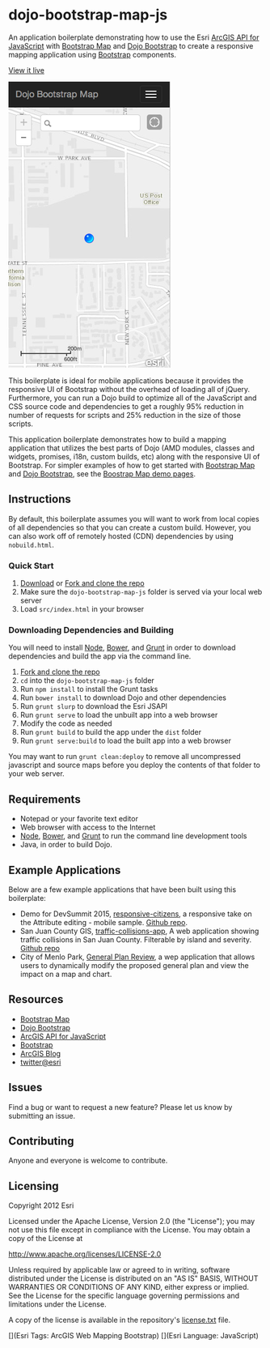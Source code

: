 # dojo-bootstrap-map-js

An application boilerplate demonstrating how to use the Esri [ArcGIS API for JavaScript](//js.arcgis.com) with [Bootstrap Map](//github.com/Esri/bootstrap-map-js) and [Dojo Bootstrap](//github.com/xsokev/Dojo-Bootstrap) to create a responsive mapping application using [Bootstrap](//getbootstrap.com) components.

[View it live](http://esri.github.io/dojo-bootstrap-map-js/)

![App Screenshot](https://raw.githubusercontent.com/Esri/dojo-bootstrap-map-js/master/dojo-bootstrap-map-js.png)

This boilerplate is ideal for mobile applications because it provides the responsive UI of Bootstrap without the overhead of loading all of jQuery. Furthermore, you can run a Dojo build to optimize all of the JavaScript and CSS source code and dependencies to get a roughly 95% reduction in number of requests for scripts and 25% reduction in the size of those scripts.

This application boilerplate demonstrates how to build a mapping application that utilizes the best parts of Dojo (AMD modules, classes and widgets, promises, i18n, custom builds, etc) along with the responsive UI of Bootstrap. For simpler examples of how to get started with [Bootstrap Map](//github.com/Esri/bootstrap-map-js) and [Dojo Bootstrap](//github.com/xsokev/Dojo-Bootstrap), see the [Boostrap Map demo pages](http://esri.github.io/bootstrap-map-js/demo/dojo/getstarted.html).

## Instructions

By default, this boilerplate assumes you will want to work from local copies of all dependencies so that you can create a custom build. However, you can also work off of remotely hosted (CDN) dependencies by using `nobuild.html`.

### Quick Start

1. [Download](https://github.com/Esri/dojo-bootstrap-map-js/archive/master.zip) or [Fork and clone the repo](https://help.github.com/articles/fork-a-repo)
2. Make sure the `dojo-bootstrap-map-js` folder is served via your local web server
3. Load `src/index.html` in your browser

### Downloading Dependencies and Building

You will need to install [Node](http://nodejs.org/), [Bower](http://bower.io/), and [Grunt](http://gruntjs.com/) in order to download dependencies and build the app via the command line.

1. [Fork and clone the repo](https://help.github.com/articles/fork-a-repo)
2. `cd` into the `dojo-bootstrap-map-js` folder
3. Run `npm install` to install the Grunt tasks
4. Run `bower install` to download Dojo and other dependencies
5. Run `grunt slurp` to download the Esri JSAPI
6. Run `grunt serve` to load the unbuilt app into a web browser
7. Modify the code as needed
8. Run `grunt build` to build the app under the `dist` folder
9. Run `grunt serve:build` to load the built app into a web browser

You may want to run `grunt clean:deploy` to remove all uncompressed javascript and source maps before you deploy the contents of that folder to your web server.

## Requirements

* Notepad or your favorite text editor
* Web browser with access to the Internet
* [Node](http://nodejs.org/), [Bower](http://bower.io/), and [Grunt](http://gruntjs.com/) to run the command line development tools
* Java, in order to build Dojo.

## Example Applications

Below are a few example applications that have been built using this boilerplate:

* Demo for DevSummit 2015, [responsive-citizens](http://tomwayson.github.io/responsive-citizens/), a responsive take on the Attribute editing - mobile sample. [Github repo](https://github.com/tomwayson/responsive-citizens).
* San Juan County GIS,  [traffic-collisions-app](http://sjcgis.github.io/traffic-collisions-app/), A web application showing traffic collisions in San Juan County. Filterable by island and severity. [Github repo](https://github.com/SJCGIS/traffic-collisions-app)
* City of Menlo Park, [General Plan Review](http://arcgis.github.io/menlo-park-general-plan-review/src/), a wep application that allows users to dynamically modify the proposed general plan and view the impact on a map and chart.

## Resources

* [Bootstrap Map](//github.com/Esri/bootstrap-map-js)
* [Dojo Bootstrap](//github.com/xsokev/Dojo-Bootstrap)
* [ArcGIS API for JavaScript](//js.arcgis.com)
* [Bootstrap](//getbootstrap.com)
* [ArcGIS Blog](http://blogs.esri.com/esri/arcgis)
* [twitter@esri](http://twitter.com/esri)

## Issues

Find a bug or want to request a new feature?  Please let us know by submitting an issue.

## Contributing

Anyone and everyone is welcome to contribute.

## Licensing
Copyright 2012 Esri

Licensed under the Apache License, Version 2.0 (the "License");
you may not use this file except in compliance with the License.
You may obtain a copy of the License at

   http://www.apache.org/licenses/LICENSE-2.0

Unless required by applicable law or agreed to in writing, software
distributed under the License is distributed on an "AS IS" BASIS,
WITHOUT WARRANTIES OR CONDITIONS OF ANY KIND, either express or implied.
See the License for the specific language governing permissions and
limitations under the License.

A copy of the license is available in the repository's [license.txt](https://raw.github.com/Esri/dojo-bootstrap-map-js/master/license.txt) file.

[](Esri Tags: ArcGIS Web Mapping Bootstrap)
[](Esri Language: JavaScript)​
